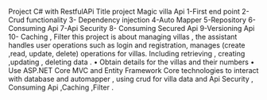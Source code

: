 Project C# with RestfulAPi 
Title  project Magic villa Api
1-First end point 
2- Crud functionality 
3- Dependency injection
4-Auto Mapper 
5-Repository
6-Consuming Api
7-Api Security 
8- Consuming Secured Api 
9-Versioning Api 
10- Caching , Filter 
this project is about managing villas  , the assistant handles user operations such as login and registration, manages (create ,read, update, delete) operations for villas. Including   retrieving  , creating ,updating , deleting data .
•	Obtain details for the villas and their numbers
•	Use ASP.NET Core MVC and Entity Framework Core technologies  to interact with database and automapper   , using crud for villa data and Api Security , Consuming Api ,Caching ,Filter .
